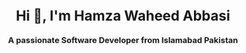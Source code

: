 <h1 align="center">Hi 👋, I'm Hamza Waheed Abbasi</h1>
<h3 align="center">A passionate Software Developer from Islamabad Pakistan</h3>
